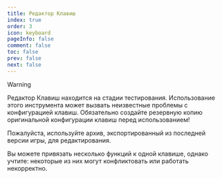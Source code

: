 ```yaml
---
title: Редактор Клавиш
index: true
order: 3
icon: keyboard
pageInfo: false
comment: false
toc: false
prev: false
next: false
---
```


<script setup>
    import Editor from '@source/components/keybind-editor/App.vue';
    import { provide } from 'vue';
    import { onMounted } from 'vue';
    provide("i18nLanguage",'en');

    onMounted(() => {
        (window.adsbygoogle = window.adsbygoogle || []).push({});
    })
</script>

> [!warning]
> Редактор Клавиш находится на стадии тестирования. Использование этого инструмента может вызвать неизвестные проблемы с конфигурацией клавиш. Обязательно создайте резервную копию оригинальной конфигурации клавиш перед использованием!
>
> Пожалуйста, используйте архив, экспортированный из последней версии игры, для редактирования.
>
> Вы можете привязать несколько функций к одной клавише, однако учтите: некоторые из них могут конфликтовать или работать некорректно.

<ins class="adsbygoogle"
style="display:block"
data-ad-client="ca-pub-7637695321442015"
data-ad-slot="7113006248"
data-ad-format="auto"
data-full-width-responsive="true"> </ins>

<Editor />
